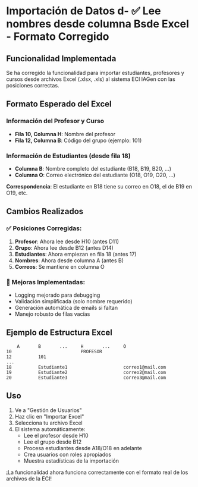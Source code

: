 # Importación de Datos d- ✅ Lee nombres desde **columna B**sde Excel - Formato Corregido

## Funcionalidad Implementada

Se ha corregido la funcionalidad para importar estudiantes, profesores y cursos desde archivos Excel (.xlsx, .xls) al sistema ECI IAGen con las posiciones correctas.

## Formato Esperado del Excel

### Información del Profesor y Curso
- **Fila 10, Columna H**: Nombre del profesor
- **Fila 12, Columna B**: Código del grupo (ejemplo: 101)

### Información de Estudiantes (desde fila 18)
- **Columna B**: Nombre completo del estudiante (B18, B19, B20, ...)
- **Columna O**: Correo electrónico del estudiante (O18, O19, O20, ...)

**Correspondencia**: El estudiante en B18 tiene su correo en O18, el de B19 en O19, etc.

## Cambios Realizados

### ✅ Posiciones Corregidas:
1. **Profesor**: Ahora lee desde H10 (antes D11)
2. **Grupo**: Ahora lee desde B12 (antes D14)
3. **Estudiantes**: Ahora empiezan en fila 18 (antes 17)
4. **Nombres**: Ahora desde columna A (antes B)
5. **Correos**: Se mantiene en columna O

### 🔧 Mejoras Implementadas:
- Logging mejorado para debugging
- Validación simplificada (solo nombre requerido)
- Generación automática de emails si faltan
- Manejo robusto de filas vacías

## Ejemplo de Estructura Excel

```
    A       B       ...     H       ...     O
10                          PROFESOR                
12          101                                      
...
18          Estudiante1                     correo1@mail.com
19          Estudiante2                     correo2@mail.com
20          Estudiante3                     correo3@mail.com
```

## Uso

1. Ve a "Gestión de Usuarios"
2. Haz clic en "Importar Excel"
3. Selecciona tu archivo Excel
4. El sistema automáticamente:
   - Lee el profesor desde H10
   - Lee el grupo desde B12
   - Procesa estudiantes desde A18/O18 en adelante
   - Crea usuarios con roles apropiados
   - Muestra estadísticas de la importación

¡La funcionalidad ahora funciona correctamente con el formato real de los archivos de la ECI!
